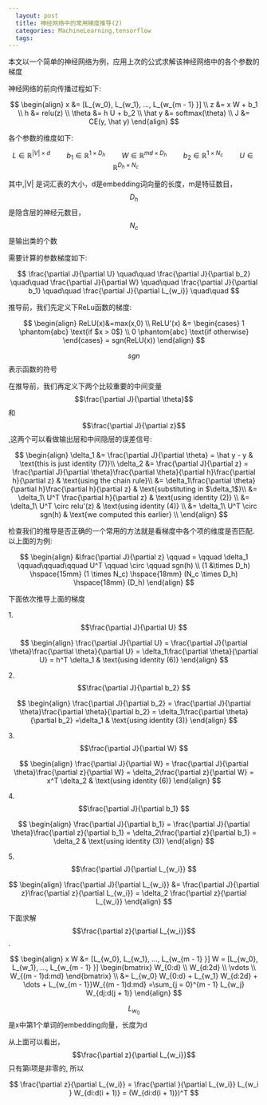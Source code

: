 ```yaml
---
  layout: post
  title: 神经网络中的常用梯度推导(2)
  categories: MachineLearning,tensorflow
  tags:
---
```



本文以一个简单的神经网络为例，应用上次的公式求解该神经网络中的各个参数的梯度

神经网络的前向传播过程如下:

$$
\begin{align}
x &= [L_{w_0}, L_{w_1}, ..., L_{w_{m - 1} }]  \\
	z &= x W + b_1 \\
	h &= relu(z) \\
	\theta &= h U + b_2 \\
	\hat y &= softmax(\theta) \\
	J &= CE(y, \hat y)
\end{align}
$$

各个参数的维度如下:

$$
L \in \mathbb{R}^{|V| \times d} \quad\quad
b_1 \in \mathbb{R}^{1 \times D_h} \quad\quad
W \in \mathbb{R}^{md \times D_h} \quad\quad
b_2 \in \mathbb{R}^{1 \times N_c} \quad\quad
U \in \mathbb{R}^{D_h \times N_c} \quad\quad
$$


其中,|V| 是词汇表的大小，d是embedding词向量的长度，m是特征数目，$$D_h$$是隐含层的神经元数目，$$N_c$$是输出类的个数


需要计算的参数梯度如下:

$$
\frac{\partial J}{\partial U} \quad\quad
\frac{\partial J}{\partial b_2} \quad\quad
\frac{\partial J}{\partial W} \quad\quad
\frac{\partial J}{\partial b_1} \quad\quad
\frac{\partial J}{\partial L_{w_i}} \quad\quad
$$

推导前，我们先定义下ReLu函数的梯度:

$$
\begin{align}
ReLU(x)&=max(x,0) \\
ReLU'(x) &= \begin{cases}
	1 \phantom{abc} \text{if $x > 0$} \\
	0 \phantom{abc} \text{if otherwise}
	\end{cases}
	= sgn(ReLU(x))
\end{align}
$$

$$sgn$$表示函数的符号


在推导前，我们再定义下两个比较重要的中间变量$$\frac{\partial J}{\partial \theta}$$和 $$\frac{\partial J}{\partial z}$$,这两个可以看做输出层和中间隐层的误差信号:

$$
\begin{align}
\delta_1 &= \frac{\partial J}{\partial \theta} = \hat y - y & \text{this is just identity (7)}\\
\delta_2 &= \frac{\partial J}{\partial z} = \frac{\partial J}{\partial \theta}\frac{\partial \theta}{\partial h}\frac{\partial h}{\partial z} & \text{using the chain rule}\\
&= \delta_1\frac{\partial \theta}{\partial h}\frac{\partial h}{\partial z} & \text{substituting in $\delta_1$}\\
&= \delta_1\ U^T \frac{\partial h}{\partial z} & \text{using identity (2)} \\
&= \delta_1\ U^T \circ relu'(z) & \text{using identity (4)} \\
&= \delta_1\ U^T \circ sgn(h) & \text{we computed this earlier} \\
\end{align}
$$

检查我们的推导是否正确的一个常用的方法就是看梯度中各个项的维度是否匹配.以上面的为例:

$$
\begin{align}
&\frac{\partial J}{\partial z} \qquad = \qquad \delta_1 \qquad\qquad\qquad U^T \qquad \circ \qquad sgn(h) \\
(1 &\times D_h) \hspace{15mm} (1 \times N_c) \hspace{18mm} (N_c \times D_h) \hspace{18mm} (D_h)
\end{align}
$$


下面依次推导上面的梯度

1.$$\frac{\partial J}{\partial U} $$

$$
\begin{align}
\frac{\partial J}{\partial U} = \frac{\partial J}{\partial \theta}\frac{\partial \theta}{\partial U} = \delta_1\frac{\partial \theta}{\partial U} = h^T \delta_1 & \text{using identity (6)}
\end{align}
$$

2.$$\frac{\partial J}{\partial b_2} $$

$$
\begin{align}
\frac{\partial J}{\partial b_2} = \frac{\partial J}{\partial \theta}\frac{\partial \theta}{\partial b_2} = \delta_1\frac{\partial \theta}{\partial b_2} =\delta_1 & \text{using identity (3)}
\end{align}
$$

3.$$\frac{\partial J}{\partial W} $$

$$
\begin{align}
\frac{\partial J}{\partial W} = \frac{\partial J}{\partial \theta}\frac{\partial z}{\partial W} = \delta_2\frac{\partial z}{\partial W} = x^T \delta_2 & \text{using identity (6)}
\end{align}
$$

4.$$\frac{\partial J}{\partial b_1} $$

$$
\begin{align}
\frac{\partial J}{\partial b_1} = \frac{\partial J}{\partial \theta}\frac{\partial z}{\partial b_1} = \delta_2\frac{\partial z}{\partial b_1} = \delta_2 & \text{using identity (3)} 
\end{align}
$$

5.$$\frac{\partial J}{\partial L_{w_i}} $$


$$
\begin{align}
\frac{\partial J}{\partial L_{w_i}} &= \frac{\partial J}{\partial z}\frac{\partial z}{\partial L_{w_i}} = \delta_2 \frac{\partial z}{\partial L_{w_i}}
\end{align}
$$

下面求解$$\frac{\partial z}{\partial L_{w_i}}$$.

$$
\begin{align}
x W &= [L_{w_0}, L_{w_1}, ..., L_{w_{m - 1} }] W
	= [L_{w_0}, L_{w_1}, ..., L_{w_{m - 1} }]
	\begin{bmatrix} W_{0:d} \\ W_{d:2d} \\ \vdots \\ W_{(m - 1)d:md} \end{bmatrix} \\
	&= L_{w_0} W_{0:d}  + L_{w_1} W_{d:2d} + \dots + L_{w_{m - 1}}W_{(m - 1)d:md}
	=\sum_{j = 0}^{m - 1} L_{w_j} W_{dj:d(j + 1)}
\end{align}
$$

$$L_{w_0}$$是x中第1个单词的embedding向量，长度为d

从上面可以看出，$$\frac{\partial z}{\partial L_{w_i}}$$只有第i项是非零的,
所以

$$
\frac{\partial z}{\partial L_{w_i}} = \frac{\partial }{\partial L_{w_i}} L_{w_i } W_{di:d(i + 1)} =  (W_{di:d(i + 1)})^T
$$
